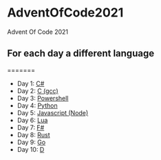 # AdventOfCode2021
Advent Of Code 2021

## For each day a different language
=======
 - Day 1: [C#](Day1)
 - Day 2: [C (gcc)](Day2)
 - Day 3: [Powershell](Day3)
 - Day 4: [Python](Day4)
 - Day 5: [Javascript (Node)](Day5)
 - Day 6: [Lua](Day6)
 - Day 7: [F#](Day7)
 - Day 8: [Rust](Day8)
 - Day 9: [Go](Day9)
 - Day 10: [D](Day10)
